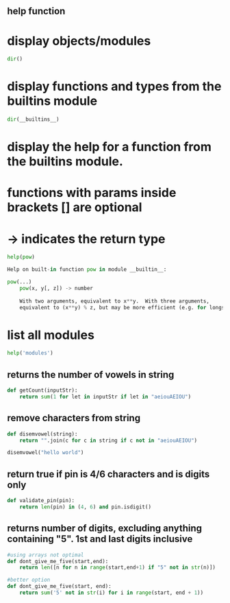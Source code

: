 ## help function

# display objects/modules

```python
dir()
```

# display functions and types from the builtins module

```python
dir(__builtins__)
```

# display the help for a function from the builtins module.
# functions with params inside brackets [] are optional
# -> indicates the return type

```python
help(pow)

Help on built-in function pow in module __builtin__:

pow(...)
    pow(x, y[, z]) -> number
    
    With two arguments, equivalent to x**y.  With three arguments,
    equivalent to (x**y) % z, but may be more efficient (e.g. for longs).
```

# list all modules

```python
help('modules')
```

## returns the number of vowels in string

```python
def getCount(inputStr):
    return sum(1 for let in inputStr if let in "aeiouAEIOU")
```

## remove characters from string

```python
def disemvowel(string):
    return "".join(c for c in string if c not in "aeiouAEIOU")

disemvowel("hello world")
```

## return true if pin is 4/6 characters and is digits only

```python
def validate_pin(pin):
    return len(pin) in (4, 6) and pin.isdigit()
```

## returns number of digits, excluding anything containing "5". 1st and last digits inclusive

```python
#using arrays not optimal
def dont_give_me_five(start,end):
    return len([n for n in range(start,end+1) if "5" not in str(n)])

#better option
def dont_give_me_five(start, end):
    return sum('5' not in str(i) for i in range(start, end + 1))
```